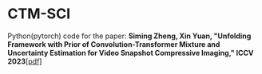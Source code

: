 # CTM-SCI
Python(pytorch) code for the paper: **Siming Zheng, Xin Yuan, "Unfolding Framework with Prior of Convolution-Transformer Mixture and Uncertainty Estimation for Video Snapshot Compressive Imaging," ICCV 2023**[[pdf]](https://arxiv.org/pdf/2306.11316.pdf) 
